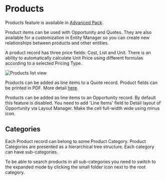 # Products

Products feature is available in [Advanced Pack](https://www.espocrm.com/extensions/advanced-pack/).

Product items can be used with Opportunity and Quotes. They are also available for a customization in Entity Manager so you can create new relationships between products and other entities.

A product record has three price fields: Cost, List and Unit. There is an ability to automatically calculate Unit Price using different formulas according to a selected Pricing Type.

![Products list view](https://raw.githubusercontent.com/espocrm/documentation/master/_static/images/user-guide/products/products.png)

Products can be added as line items to a Quote record. Product fields can be printed in PDF. More detail [here](https://github.com/espocrm/documentation/blob/master/user-guide/quotes.md#templates).

Products can be added as line items to an Opportunity record. By default this feature is disabled. You need to add 'Line Items' field to Detail layout of Opportunity via Layout Manager. Make the cell full-width wide using minus icon.

## Categories

Each Product record can belong to some Product Category. Product Categories are presented as a hierarchical tree structure. Each category can have sub-categories.

To be able to search products in all sub-categories you need to switch to the expanded mode by clicking the small folder icon next to the root category.
